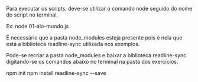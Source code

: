 Para executar os scripts, deve-se utilizar o comando
node seguido do nome do script no terminal.

Ex: node 01-alo-mundo.js 

É necessário que a pasta node_modules esteja presente pois é nela que 
está a biblioteca readline-sync utilizada nos exemplos.

Pode-se recriar a pasta node_modules e baixar a biblioteca readline-sync 
digitando-se os comandos abaixo no terminal na pasta dos exercícios.

npm init
npm install readline-sync --save 
